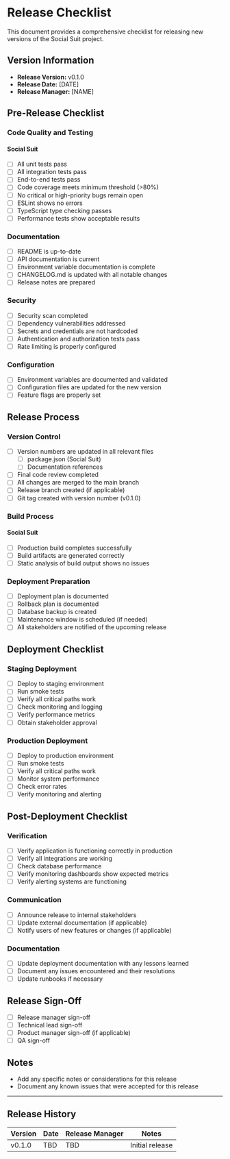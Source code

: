 # Release Checklist

This document provides a comprehensive checklist for releasing new versions of the Social Suit project.

## Version Information

- **Release Version:** v0.1.0
- **Release Date:** [DATE]
- **Release Manager:** [NAME]

## Pre-Release Checklist

### Code Quality and Testing

#### Social Suit

- [ ] All unit tests pass
- [ ] All integration tests pass
- [ ] End-to-end tests pass
- [ ] Code coverage meets minimum threshold (>80%)
- [ ] No critical or high-priority bugs remain open
- [ ] ESLint shows no errors
- [ ] TypeScript type checking passes
- [ ] Performance tests show acceptable results

### Documentation

- [ ] README is up-to-date
- [ ] API documentation is current
- [ ] Environment variable documentation is complete
- [ ] CHANGELOG.md is updated with all notable changes
- [ ] Release notes are prepared

### Security

- [ ] Security scan completed
- [ ] Dependency vulnerabilities addressed
- [ ] Secrets and credentials are not hardcoded
- [ ] Authentication and authorization tests pass
- [ ] Rate limiting is properly configured

### Configuration

- [ ] Environment variables are documented and validated
- [ ] Configuration files are updated for the new version
- [ ] Feature flags are properly set

## Release Process

### Version Control

- [ ] Version numbers are updated in all relevant files
  - [ ] package.json (Social Suit)
  - [ ] Documentation references
- [ ] Final code review completed
- [ ] All changes are merged to the main branch
- [ ] Release branch created (if applicable)
- [ ] Git tag created with version number (v0.1.0)

### Build Process

#### Social Suit

- [ ] Production build completes successfully
- [ ] Build artifacts are generated correctly
- [ ] Static analysis of build output shows no issues

### Deployment Preparation

- [ ] Deployment plan is documented
- [ ] Rollback plan is documented
- [ ] Database backup is created
- [ ] Maintenance window is scheduled (if needed)
- [ ] All stakeholders are notified of the upcoming release

## Deployment Checklist

### Staging Deployment

- [ ] Deploy to staging environment
- [ ] Run smoke tests
- [ ] Verify all critical paths work
- [ ] Check monitoring and logging
- [ ] Verify performance metrics
- [ ] Obtain stakeholder approval

### Production Deployment

- [ ] Deploy to production environment
- [ ] Run smoke tests
- [ ] Verify all critical paths work
- [ ] Monitor system performance
- [ ] Check error rates
- [ ] Verify monitoring and alerting

## Post-Deployment Checklist

### Verification

- [ ] Verify application is functioning correctly in production
- [ ] Verify all integrations are working
- [ ] Check database performance
- [ ] Verify monitoring dashboards show expected metrics
- [ ] Verify alerting systems are functioning

### Communication

- [ ] Announce release to internal stakeholders
- [ ] Update external documentation (if applicable)
- [ ] Notify users of new features or changes (if applicable)

### Documentation

- [ ] Update deployment documentation with any lessons learned
- [ ] Document any issues encountered and their resolutions
- [ ] Update runbooks if necessary

## Release Sign-Off

- [ ] Release manager sign-off
- [ ] Technical lead sign-off
- [ ] Product manager sign-off (if applicable)
- [ ] QA sign-off

## Notes

- Add any specific notes or considerations for this release
- Document any known issues that were accepted for this release

---

## Release History

| Version | Date | Release Manager | Notes |
|---------|------|-----------------|-------|
| v0.1.0  | TBD  | TBD             | Initial release |